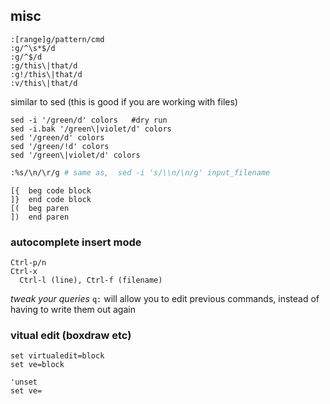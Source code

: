 ## misc

```
:[range]g/pattern/cmd
:g/^\s*$/d
:g/^$/d
:g/this\|that/d
:g!/this\|that/d
:v/this\|that/d
```

similar to sed (this is good if you are working with files)
```
sed -i '/green/d' colors   #dry run
sed -i.bak '/green\|violet/d' colors
sed '/green/d' colors
sed '/green/!d' colors
sed '/green\|violet/d' colors
```


```bash
:%s/\n/\r/g # same as,  sed -i 's/\\n/\n/g' input_filename
```

```text
[{  beg code block
]}  end code block
[(  beg paren
])  end paren
```


### autocomplete insert mode

```text
Ctrl-p/n
Ctrl-x 
  Ctrl-l (line), Ctrl-f (filename)
```

*tweak your queries*
`q:` will allow you to edit previous commands, instead of having to write them out again


### vitual edit (boxdraw etc)

```vimscript
set virtualedit=block
set ve=block

'unset
set ve=
```
